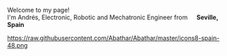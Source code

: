 
<p>Welcome to my page! </br> I'm Andrés, Electronic, Robotic and Mechatronic Engineer from <img "![image](https://github.com/user-attachments/assets/d80cabf6-84ab-4606-b4e1-230aa6fb2b63)" width="13"/> <b>Seville, Spain</b>

https://raw.githubusercontent.com/Abathar/Abathar/master/icons8-spain-48.png
